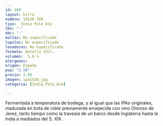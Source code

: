 ```yaml
---
id: 169
layout: birra
nombre: 15&30 IPA
tipo:  India Pale Ale
ibu: "-"
ebc: "-"
maltas: No especificado
lupulos: No especificado
levaduras: No especificado
formato: Botella 33cl.
volumen:  5.0 %
alergenos: 
origen: España
pvp: "2.50"
precio: 2.50
imagen: ipa1530.jpg
categoria: [India_Pale_Ale]

---
```

Fermentada a temperatura de bodega, y al igual que las IPAs originales, madurada en bota de roble previamente envejecida con vino Oloroso de Jerez, tanto tiempo como la travesía de un barco desde Inglaterra hasta la India a mediados del S. XIX.